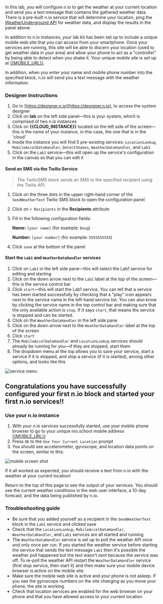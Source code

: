 In this lab, you will configure n.io to get the weather at your current location and send you a text message that contains the gathered weather data. There is a pre-built n.io service that will determine your location, ping the [WeatherUnderground API](https://www.wunderground.com/weather/api/) for weather data, and display the results in the panel above.

In addition to n.io instances, your lab kit has been set up to include a unique mobile web site that you can access from your smartphone. Once your services are running, this site will be able to discern your location (used to get weather data in your area) and allow your phone to act as a "controller" by being able to detect when you shake it. Your unique mobile site is set up at [{{MOBILE_URL}}]({{MOBILE_URL}}).

In addition, when you enter your name and mobile phone number into the specified block, n.io will send you a text message with the weather information.

### Designer Instructions
1. Go to [https://designer.n.io](https://designer.n.io), to access the system designer
1. Click on **lab** on the left side panel—this is your system, which is comprised of two n.io instances
1. Click on **{{CLOUD_INSTANCE}}** located on the left side of the screen—this is the name of your instance, in this case, the one that is in the 'cloud'
1. Inside the instance you will find 5 pre-existing services: `LocationLookup`, `MobileAccelDataHandler`, `DetectShakes`, `WeatherDataHandler`, and `Lab1`
1. Click on the `Lab1` service—this will open up the service's configuration in the canvas so that you can edit it

#### Send an SMS via the Twilio Service
> The TwilioSMS block sends an SMS to the specified recipient using the Twilio API.

1. Click on the three dots in the upper right-hand corner of the `SendWeatherText` Twilio SMS block to open the configuration panel
1. Click on `+ Recipients` in the **Recipients** attribute
1. Fill in the following configuration fields:

     **Name:** `[your name]`     (for example: `Doug`)

     **Number:** `[your number]`    (for example: `5555555555`)

1. Click `save` at the bottom of the panel

#### Start the `Lab1` and `WeatherDataHandler` services
1. Click on `Lab1` in the left side pane—this will select the Lab1 service for editing and starting
1. Click on the down arrow next to the `Lab1` label at the top of the screen—this is the service control bar
1. Click `start`—this will start the Lab1 service. You can tell that a service has been started successfully by checking that a "play" icon appears next to the service name in the left-hand service list. You can also know by clicking the service name in the top control bar and making sure that the only available action is `stop`. If it says `start`, that means the service is stopped and can be started.
1. Click on the `WeatherDataHandler` in the left side pane
1. Click on the down arrow next to the `WeatherDataHandler` label at the top of the screen
1. Click `start`
1. The `MobileAccelDataHandler` and `LocationLookup` services should already be running for you—if they are stopped, start them
1. The dropdown menu at the top allows you to save your service, start a service if it is stopped, and stop a service (if it is started), among other options, and looks like this

![service menu](./img/instructions/service-menu.png)

## Congratulations you have successfully configured your first n.io block and started your first n.io services!!

### Use your n.io instance
1. With your n.io services successfully started, use your mobile phone browser to go to your unique nio.school mobile address [{{MOBILE_URL}}]({{MOBILE_URL}})
1. Press `OK` to the `Use Your Current Location` prompt
1. You should see accelerometer, gyroscope, and location data points on the screen, similar to this:

  ![mobile screen shot](./img/instructions/mobile.png)

If it all worked as expected, you should receive a text from n.io with the weather at your current location!

Return to the top of this page to see the output of your services. You should see the current weather conditions in the web user interface, a 10-day forecast, and the data being published by n.io.

### Troubleshooting guide

* Be sure that you added yourself as a recipient in the `SendWeatherText` block in the `Lab1` service and clicked save
* Check that the `LocationLookup`, `MobileAccelDataHandler`, `WeatherDataHandler`, and `Lab1` services are all started and running
* The `WeatherDataHandler` service is set up to poll the weather API once and only once per run. If you started the weather service before starting the service that sends the text message `Lab1` then it's possible the weather poll happened but the text wasn't sent because the service was off. To re-poll the weather API restart the `WeatherDataHandler` service (first stop service, then start it) and then make sure your mobile device browser is active on the mobile site.
* Make sure the mobile web site is active and your phone is not asleep. If you see the gyroscope numbers on the site changing as you move your phone, the site is working
* Check that location services are enabled for the web browser on your phone and that you have allowed access to your current location
